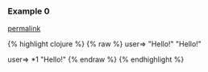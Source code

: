 ### Example 0
[permalink](#example-0)

{% highlight clojure %}
{% raw %}
user=> "Hello!"
"Hello!"

user=> *1
"Hello!"
{% endraw %}
{% endhighlight %}



